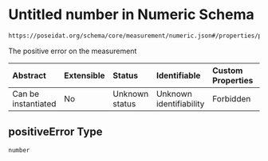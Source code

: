 # Untitled number in Numeric Schema

```txt
https://poseidat.org/schema/core/measurement/numeric.json#/properties/positiveError
```

The positive error on the measurement

| Abstract            | Extensible | Status         | Identifiable            | Custom Properties | Additional Properties | Access Restrictions | Defined In                                                                    |
| :------------------ | :--------- | :------------- | :---------------------- | :---------------- | :-------------------- | :------------------ | :---------------------------------------------------------------------------- |
| Can be instantiated | No         | Unknown status | Unknown identifiability | Forbidden         | Allowed               | none                | [numeric.json*](schemas/core/measurement/numeric.json "open original schema") |

## positiveError Type

`number`
